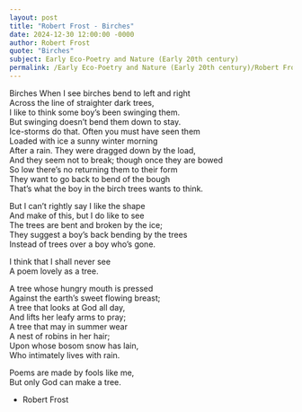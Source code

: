 ```yaml
---
layout: post
title: "Robert Frost - Birches"
date: 2024-12-30 12:00:00 -0000
author: Robert Frost
quote: "Birches"
subject: Early Eco-Poetry and Nature (Early 20th century)
permalink: /Early Eco-Poetry and Nature (Early 20th century)/Robert Frost/Robert Frost - Birches
---
```


Birches
When I see birches bend to left and right  
Across the line of straighter dark trees,  
I like to think some boy’s been swinging them.  
But swinging doesn’t bend them down to stay.  
Ice-storms do that. Often you must have seen them  
Loaded with ice a sunny winter morning  
After a rain. They were dragged down by the load,  
And they seem not to break; though once they are bowed  
So low there’s no returning them to their form  
They want to go back to bend of the bough  
That’s what the boy in the birch trees wants to think.  

But I can’t rightly say I like the shape  
And make of this, but I do like to see  
The trees are bent and broken by the ice;  
They suggest a boy’s back bending by the trees  
Instead of trees over a boy who’s gone.  

I think that I shall never see  
A poem lovely as a tree.  

A tree whose hungry mouth is pressed  
Against the earth’s sweet flowing breast;  
A tree that looks at God all day,  
And lifts her leafy arms to pray;  
A tree that may in summer wear  
A nest of robins in her hair;  
Upon whose bosom snow has lain,  
Who intimately lives with rain.  

Poems are made by fools like me,  
But only God can make a tree.

- Robert Frost
